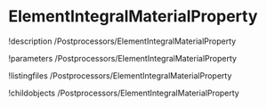 <!-- MOOSE Documentation Stub: Remove this when content is added. -->

# ElementIntegralMaterialProperty
!description /Postprocessors/ElementIntegralMaterialProperty

!parameters /Postprocessors/ElementIntegralMaterialProperty

!listingfiles /Postprocessors/ElementIntegralMaterialProperty

!childobjects /Postprocessors/ElementIntegralMaterialProperty
